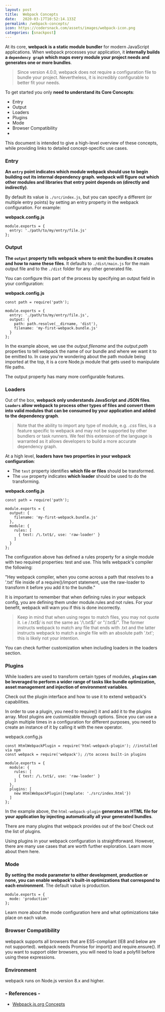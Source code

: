 ```yaml
---
layout: post
title:  Webpack Concepts
date:   2020-03-17T10:52:14.133Z
permalink: /webpack-concepts/
icon: https://codersnack.com/assets/images/webpack-icon.png
categories: [snackpost]
---
```

At its core, **webpack is a static module bundler** for modern JavaScript applications. When webpack processes your application, it **internally builds a ```dependency graph``` which maps every module your project needs and generates one or more bundles**.

> Since version 4.0.0, webpack does not require a configuration file to bundle your project. Nevertheless, it is incredibly configurable to better fit your needs.

To get started you only **need to understand its Core Concepts**:

- Entry
- Output
- Loaders
- Plugins
- Mode
- Browser Compatibility
- 
This document is intended to give a high-level overview of these concepts, while providing links to detailed concept-specific use cases.

### Entry
**An ```entry``` point indicates which module webpack should use to begin building out its internal dependency graph. webpack will figure out which other modules and libraries that entry point depends on (directly and indirectly)**.

By default its value is ```./src/index.js```, but you can specify a different (or multiple entry points) by setting an entry property in the webpack configuration. For example:

**webpack.config.js**
```
module.exports = {
  entry: './path/to/my/entry/file.js'
};
```

### Output
**The ```output``` property tells webpack where to emit the bundles it creates and how to name these files**. It defaults to ```./dist/main.js``` for the main output file and to the ```./dist``` folder for any other generated file.

You can configure this part of the process by specifying an output field in your configuration:

**webpack.config.js**
```
const path = require('path');

module.exports = {
  entry: './path/to/my/entry/file.js',
  output: {
    path: path.resolve(__dirname, 'dist'),
    filename: 'my-first-webpack.bundle.js'
  }
};
```
In the example above, we use the *output.filename* and the *output.path* properties to tell webpack the name of our bundle and where we want it to be emitted to. In case you're wondering about the path module being imported at the top, it is a core Node.js module that gets used to manipulate file paths.

The output property has many more configurable features. 

### Loaders
Out of the box, **webpack only understands JavaScript and JSON files**. **```Loaders``` allow webpack to process other types of files and convert them into valid modules that can be consumed by your application and added to the dependency graph**.

> Note that the ability to import any type of module, e.g. *.css* files, is a feature specific to webpack and may not be supported by other bundlers or task runners. We feel this extension of the language is warranted as it allows developers to build a more accurate dependency graph.

At a high level, **loaders have two properties in your webpack configuration**:

- The ```test``` property identifies **which file or files** should be transformed.
- The ```use``` property indicates **which loader** should be used to do the transforming.

**webpack.config.js**
```
const path = require('path');

module.exports = {
  output: {
    filename: 'my-first-webpack.bundle.js'
  },
  module: {
    rules: [
      { test: /\.txt$/, use: 'raw-loader' }
    ]
  }
};
```
The configuration above has defined a rules property for a single module with two required properties: test and use. This tells webpack's compiler the following:

"Hey webpack compiler, when you come across a path that resolves to a '.txt' file inside of a require()/import statement, use the raw-loader to transform it before you add it to the bundle."

It is important to remember that when defining rules in your webpack config, you are defining them under module.rules and not rules. For your benefit, webpack will warn you if this is done incorrectly.

> Keep in mind that when using regex to match files, you may not quote it. i.e /\.txt$/ is not the same as '/\.txt$/' or "/\.txt$/". The former instructs webpack to match any file that ends with .txt and the latter instructs webpack to match a single file with an absolute path '.txt'; this is likely not your intention.

You can check further customization when including loaders in the loaders section.

### Plugins
While loaders are used to transform certain types of modules, **```plugins``` can be leveraged to perform a wider range of tasks like bundle optimization, asset management and injection of environment variables**.

Check out the plugin interface and how to use it to extend webpack's capabilities.

In order to use a plugin, you need to require() it and add it to the plugins array. Most plugins are customizable through options. Since you can use a plugin multiple times in a configuration for different purposes, you need to create an instance of it by calling it with the new operator.

webpack.config.js

```
const HtmlWebpackPlugin = require('html-webpack-plugin'); //installed via npm
const webpack = require('webpack'); //to access built-in plugins

module.exports = {
  module: {
    rules: [
      { test: /\.txt$/, use: 'raw-loader' }
    ]
  },
  plugins: [
    new HtmlWebpackPlugin({template: './src/index.html'})
  ]
};
```
In the example above, the ```html-webpack-plugin``` **generates an HTML file for your application by injecting automatically all your generated bundles**.

There are many plugins that webpack provides out of the box! Check out the list of plugins.

Using plugins in your webpack configuration is straightforward. However, there are many use cases that are worth further exploration. Learn more about them here.

### Mode
**By setting the mode parameter to either development, production or none, you can enable webpack's built-in optimizations that correspond to each environment**. The default value is production.
```
module.exports = {
  mode: 'production'
};
```
Learn more about the mode configuration here and what optimizations take place on each value.

### Browser Compatibility
webpack supports all browsers that are ES5-compliant (IE8 and below are not supported). webpack needs Promise for import() and require.ensure(). If you want to support older browsers, you will need to load a polyfill before using these expressions.

### Environment
webpack runs on Node.js version 8.x and higher.


### - References -

- [Webpack.js.org Concepts](https://webpack.js.org/concepts/)
